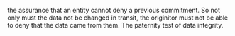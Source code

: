 the assurance that an entity cannot deny a previous commitment. So not only must the data not be changed in transit, the originitor must not be able to deny that the data came from them. The paternity test of data integrity.